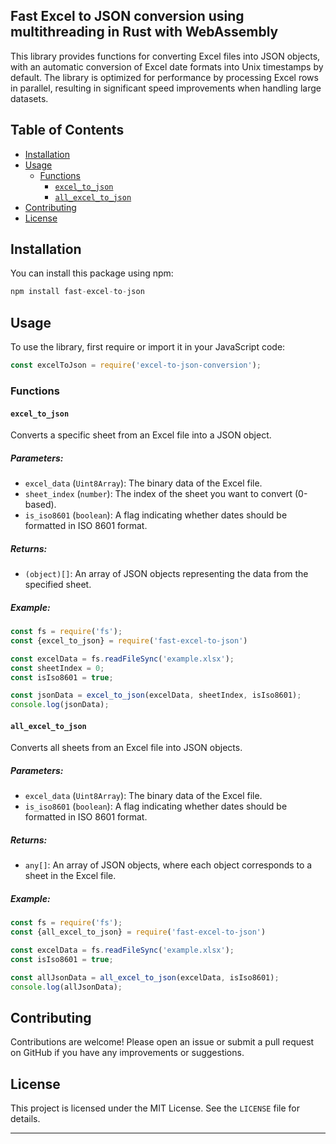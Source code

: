 ## Fast Excel to JSON conversion using multithreading in Rust with WebAssembly
This library provides functions for converting Excel files into JSON objects, with an automatic conversion of Excel date formats into Unix timestamps by default. The library is optimized for performance by processing Excel rows in parallel, resulting in significant speed improvements when handling large datasets.


## Table of Contents

- [Installation](#installation)
- [Usage](#usage)
  - [Functions](#functions)
    - [`excel_to_json`](#excel_to_json)
    - [`all_excel_to_json`](#all_excel_to_json)
- [Contributing](#contributing)
- [License](#license)

## Installation

You can install this package using npm:

```javascript
npm install fast-excel-to-json
```

## Usage
To use the library, first require or import it in your JavaScript code:

```javascript
const excelToJson = require('excel-to-json-conversion');
```

### Functions

#### `excel_to_json`

Converts a specific sheet from an Excel file into a JSON object.

##### Parameters:

- `excel_data` (`Uint8Array`): The binary data of the Excel file.
- `sheet_index` (`number`): The index of the sheet you want to convert (0-based).
- `is_iso8601` (`boolean`): A flag indicating whether dates should be formatted in ISO 8601 format.

##### Returns:

- `(object)[]`: An array of JSON objects representing the data from the specified sheet.

##### Example:

```javascript
const fs = require('fs');
const {excel_to_json} = require('fast-excel-to-json')

const excelData = fs.readFileSync('example.xlsx');
const sheetIndex = 0;
const isIso8601 = true;

const jsonData = excel_to_json(excelData, sheetIndex, isIso8601);
console.log(jsonData);
```

#### `all_excel_to_json`

Converts all sheets from an Excel file into JSON objects.

##### Parameters:

- `excel_data` (`Uint8Array`): The binary data of the Excel file.
- `is_iso8601` (`boolean`): A flag indicating whether dates should be formatted in ISO 8601 format.

##### Returns:

- `any[]`: An array of JSON objects, where each object corresponds to a sheet in the Excel file.

##### Example:

```javascript
const fs = require('fs');
const {all_excel_to_json} = require('fast-excel-to-json')

const excelData = fs.readFileSync('example.xlsx');
const isIso8601 = true;

const allJsonData = all_excel_to_json(excelData, isIso8601);
console.log(allJsonData);
```

## Contributing

Contributions are welcome! Please open an issue or submit a pull request on GitHub if you have any improvements or suggestions.

## License

This project is licensed under the MIT License. See the `LICENSE` file for details.

---